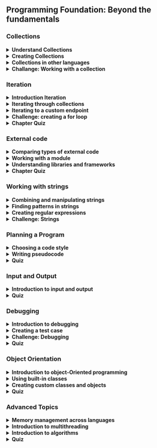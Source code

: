 ## Programming Foundation: Beyond the fundamentals

### Collections
<details>
	<summary><strong>Understand Collections</strong></summary>
	<strong>collection</strong>: Grouping multiple items together and storing them with a single name, called a variable
	By using a collection, the very structure of your code is indicating that multiple pieces of data are related.
	<br>
	<ul>
		<li>Uses your code structure to indicate that multiple pieces of data are related</li>
		<li>Avoids creating a potentially huge number of variables to track within our code</li>
		<li>Offers simplified syntax</li>
	</ul>
	<br>
	<strong>types:</strong>
        <ul>
            <li>1.Dectionarys</li>
            <li>2.Lists</li>
        </ul>
    <br>
	<strong>dictionary</strong>: A dictionary is enclosed in curly braces, and includes a tag name for each value. ( Associative array - Map - Table )
	<br>
	<strong>List</strong>: Simple collection that groups pieces of data together in a certain order and assigns the collection a name
	To create a list, you enclose the value in square brackets, and then for the collection, provide values separated by commas.
    <br>
	# List items in python can be any type of data
	it's similar Array in Javascript but
	<br>
</details>
<details>
	<summary><strong>Creating Collections</strong></summary>

```
# Simple Example

country = [
    'egypt',
    'syria',
    'palestine',
    'turkey',
]
```

```
#  Complex Example

california_symbols = [
    'bird': 'California quail',
    'animal': 'Grizzly bear',
    'flower': 'California poppy',
]
```
</details>
<details>
	<summary><strong>Collections in other languages</strong></summary>
	<strong>Mutable</strong>
	meaning that we can be changed the value of item existing
    <br>
	<strong>Immutable</strong>
	meaning that we cannot changed the value of item existing
	<br>
	<br>
	in the python there are a collection known as a tuple
	<br>
	<strong>Tuple</strong>
	An immutable list
</details>
<details>
	<summary><strong>Challange: Working with a collection</strong></summary>

```
peaks = [
    'African': 'Kilimanjaro',
    'Antarctic': 'Vinson',
    'Australian': 'Punncak Jaya',
    'Eurasian': 'Everest',
    'North_American': 'Denali',
    'Pacific': 'Mauna Kea',
    'South_American': 'Aconcagua',
]

print(peaks[Pancific])
```
</details>


### Iteration
<details>
	<summary><strong>Introduction Iteration</strong></summary>
	<strong>Iteration</strong>: Repeats the same produce multiple times until it reaches a specified endpoint
	<br>
	<strong>Loop</strong>: Code that iterates, moving from beginning to end of the process, then starting over
	<br>
	<br>
	<strong>to write code that iterates!! you commonly need a few specific pices of information</strong>
	<ul>
		<li>Specify the data</li>
		<li>What should happen to the data during each iteration</li>
		<li>Indicate when the loop should stop</li>
	</ul>
	<br>
	<strong>Infinite Loop</strong>
	Bug that can occur when the ending condition is omitted or specified incorrectly
</details>
<details>
	<summary><strong>Iterating through collections</strong></summary>
	<strong>For</strong>: Specifies a variable name that we can use in each iteration of the loop to reference the current value
	<br>
	<strong>In</strong>: Indicates that what follows is the set of values that we want to iterate through
	<br>
	When I iterate at list of items and didn't make an end point for the loop, It will ends with last item in the list
	<br>

```
spices = [
    'salt',
    'pepper',
    'cumin',
    'turmeric'
]

for spice in spices:
    print(spice)
```
</details>
<details>
	<summary><strong>Iterating to a custom endpoint</strong></summary>
    <br>
	<strong>While:</strong> is the iteration loop with step and condition

```
i = 0
print("I will count to 200 by tens:")
while i <= 200:
        print(i)
        i += 10
print("Wo Hoo Donne =D")
```
</details>

<details>
	<summary><strong>Challenge: creating a for loop</strong></summary>

```
fruits = [
    'apples',
    'bananas',
    'dragon fruit',
    'mangos',
    'nectarines',
    'pears'
]

print("our fruit selection:")
for fruit in fruits:
    print(fruit)
```
</details>
<details>
	<summary><strong>Chapter Quiz</strong></summary>
	<strong>Why would you create a loop in Python with the while keyword rather than the for keyword?</strong>
    <br>
	 The <strong>while</strong> keyword allows you to create a loop that continues until the program arrives at a certain state.
	<br>
	<br>
	<strong>In Python, which keyword can you use to create a loop?</strong>
	<br>
	 In Python, you can use a `for` statement to loop through each item in a list.
	<br>
	<br>
	<strong>What is another term for code that iterates?</strong>
	<br>
	 Code that iterates is often described as a loop, because the process moves from beginning to end and then starts over again at the beginning
</details>

### External code
<details>
	<summary><strong>Comparing types of external code</strong></summary>
	<strong>Module:</strong> Python file that contains code, like variables or functions.
    <br>
    <br>
    <strong>Library\Package:</strong> Using multiple modules together so they are distributed and used in a group.
    <br>
    <br>
	<strong>Framework:</strong> when a set of code is not just used together but used in a specific way.
</details>

<details>
	<summary><strong>Working with a module</strong></summary>
	<strong>first of all we should import it </strong>

```
import testmodule
testmodule.mult(10,20)
```

> The Module file should be in the same directory of the code which will be used in.
<br>
<strong>Test Module:</strong>

```
def mult(x, y):
    print(f'{x} * {y} = {x * y}')
```
</details>

<details>
	<summary><strong>Understanding libraries and frameworks</strong></summary>
	<strong>Python libraries:</strong>
	<ul>
		<li>TensorFlow</li>
		<li>pandas</li>
		<li>NumPy</li>
		<li>SciPy</li>
	</ul>
	<strong>Python Frameworks:</strong>
	<ul>
		<li>Django</li>
		<li>Flask</li>
	</ul>
	<br>
	<strong>Javascript libraries:</strong>
	<ul>
		<li>Lodash</li>
		<li>jQuery</li>
	</ul>
	<strong>Javascript Frameworks:</strong>
	<ul>
		<li>Angular</li>
		<li>React</li>
		<li>Vue</li>
	</ul>
	<br>
</details>
<details>
	<summary><strong>Chapter Quiz</strong></summary>
	<strong>Why do developers sometimes use shared code in their programs?</strong>
    <br>
	 It can become tedious to have to rewrite code to solve the same problem over and over.
    <br>
	 Shared code is generally optimized to perform a basic programming task so other developers don't have to write the same code over and over.
	<br>
	<br>
	<strong>How is a framework different from a library</strong>
	<br>
	 A framework essentially defines how you should accomplish a task.
	<br>
	 A framework gives you a structure to use as a starting point and customize.
</details>

### Working with strings
<details>
	<summary><strong>Combining and manipulating strings</strong></summary>
	<strong>Concatenation:</strong> When multiple strings are combined into a single string.
	<br>
	<strong>String:</strong> is a box can hold any type of data char, int, symbol
</details>
<details>
	<summary><strong>Finding patterns in strings</strong></summary>
	<strong>Slicing</strong>: Getting part of a string value
	<br>
	<strong>capitalize()</strong> Method of Capitalize the first Char of word
	<br>
	<br>
	<strong>Finding text Methods</strong>
	<ul>
		<li>find() </li>
		<li>index()</li>
		<li>rfind</li>
		<li>rindex</li>
	</ul>
</details>
<details>
	<summary><strong>Creating regular expressions</strong></summary>
    <strong>Regular Expression (Regex):</strong>Allow  you to create a description of a pattern that you want to match (Letters, Numbers, Special Characters)
    <br>
    Regular expression is basically used to describe a pattern of characters so it's used for pattern matching or pattern searching, commonly used for validation, as well as, pulling things out of a body of text, or body of characters, email addresses, phone number social security numbers things that have certain patterns in their formatting

<br>
<strong>Brackets [] - Character Sets</strong>

* i     - Case Insensitive
* g      - Global Search
* m      - Multi Line Search
* eh     - Brackets Character | Must be between eh
* ^eh    - Brackets Not Character | Match anything expect eh
* a-e    - Match any lowercase Letters
* A-E    - Match any uppercase Letters
* A-Zz-a - Match any letter
* 0-9    - Range Number | Match any digit
* ^0-9   - Not Range Number | Match anything digit expect
* A-g    - Range [A-Z] Range[a-z]
* 0-9a-z - Double Range


<strong>Shorthand Character Classes</strong>

* \w   -   Word Character (a-z, A-Z, 0-9, _)
* \W   -   Not a Word Character.
* \w+  -   + = one or more
* \d   -   Any Digits (0-9)
* \D   -   Not a Digit (0-9)
* \d+  -   Match any digit 0 or more time
* \s   -   Spaces of any kind. (space, tab, new line)
* \S   -   It is not a Space, Tab or new line.
</details>
<details>
	<summary><strong>Challenge: Strings</strong></summary>

```
miles = input('Enter a distance in miles: ')
# kilometers_value = miles_value * 1.609344

miles_float = float(miles)
km = ( miles * 1.609344 )
print ("The distance is ",km , "kilometers")
print (km)
```
</details>

### Planning a Program
<details>
	<summary><strong>Choosing a code style</strong></summary>
    <strong>Style Guide:</strong> Documentation on approaches to code
    <br>
    Popular Style guide of Python is:
    <br>
    * PEP8.
    <br>
    * Google.
    <br>
    <br>
    and for JavaScript for example we have <strong>Airbnb</strong> Style guide.
</details>
<details>
	<summary><strong>Writing pseudocode</strong></summary>
    <strong>Pseudocode :</strong> writing a description of what you're trying to do using plain language
    <br>

```
check if the user has entered a number
	if no
display a message asking the user to enter a number
	if yes
calculate the square root of the number
	display the result
```
<br>
<strong>Example:</strong>

```
number = 0
if number == 0 :
    number = int(input("Please Enter a number: "))
    print("The square root of",number, "is: ",number * number)
else:
    print("The square root of",number, "is: ",number * number)
```

</details>
<details>
<summary><strong>Quiz</strong></summary>
    <strong>What is the result of writing pseudocode for a program?</strong>
    <br>
    an outline for your program
    <br>
    Pseudocoding helps you create a basic outline for the program you’re creating. With pseudocode, you can begin to describe the structure of your program.
    <br>
</details>

### Input and Output
<details>
    <summary><strong>Introduction to input and output</strong></summary>
    <ul>
        <li>Study your project before starting write a single line of code</li>
        <li>Select language and technologies you will use and the scope of you work</li>
        <li>Then finally define the inputs/outputs of you project what will be like!</li>
    </ul>
</details>
<!--
<details>
    <summary><strong>Working with file input and output</strong></summary>
    > python excute → Solve the file error
    <strong>open() </strong>: opens a file, and returns it as a file object, it takes two parameters;
    <ul>
        <li>filename </li>
        <li>mode</li>
    </ul>
    There are four different methods (modes) for opening a file:
    <ul>
        <li>`r` - Read   - Default value. Opens a file for reading, error if the file does not exist</li>
        <li>`a` - Append - Opens a file for appending, creates the file if it does not exist</li>
        <li>`w` - Write  - Opens a file for writing, creates the file if it does not exist</li>
        <li>`x` - Create - Creates the specified file, returns an error if the file exists</li>
    </ul>
    <br>
    In addition you can specify if the file should be handled as binary or text mode
    <ul>
        <li>`t` - Text   - Default value. Text mode</li>
        <li>`b` - Binary - Binary mode (e.g. images)</li>
    </ul>
</details>
-->
<details>
    <summary><strong>Quiz</strong></summary>
    <strong>Which is an example of output?</strong>
    <br>
    saving data to a file
    <br>
    Output is where a program sends data once it has accomplished its work with the data.
    <br>
    <br>
    <strong>Why might you display statements for the user indicating when processing starts and when output is complete?</strong>
    <br>
    if you want to let the user know where in the process the program is when a program takes a long time to run
    <br>
    Without feedback to the user, it can be unclear if a program is still working or has already finished.
</details>

### Debugging
<details>
    <summary><strong>Introduction to debugging</strong></summary>
    <strong>Debugging :</strong> Identifying and fixing bugs
    <span>Types of bugs</span>
    <ul>
        <li><strong>Syntax Error :</strong> Code doesn't match the rules of the language</li>
        <li><strong>Run-Time Error :</strong> Calling function doesn't defined yet, the calling syntax is right but the function is not exist</li>
        <li><strong>Logix Error :</strong> Loop counting is the wrong direction it will be got into infinite loop error</li>
    </ul>

```
i = 10
while i > 0:
	i += 1 # the error here it will be counting for ever!
print(i)
```
</details>
<details>
    <summary><strong>Creating a test case</strong></summary>
    Test Cases: Commands or scripts designed to test a specific scenario

<strong>Example</strong>

```
# at the code grade

def check_grade(mark):
    if mark > 90:
        print("Grade: O")
    elif mark >= 80 and mark < 90:
        print("Grade: A+")
    elif mark >= 70 and mark < 80:
        print("Grade: A")
    elif mark >= 60 and mark < 70:
        print("Grade: B+")
    elif mark >= 50 and mark < 60:
        print("Grade: B")
    elif mark >= 40 and mark < 50:
        print("Grade: C")
    else:
        print("Grade: F")

check_grade(45)
check_grade(75)
check_grade(89)
check_grade(99)
```
</details>
</details>
<details>
    <summary><strong>Challenge: Debugging</strong></summary>

```
def plant_recommendation(care):
    # Syntax Error
    if care == 'low':
        print('aloe')
    elif care == 'medium':
        print('pothos')
    # Logic Error
    elif care == 'high':
        print('orchid')

# Runtime Error
plant_recommendation('low')
plant_recommendation('medium')
plant_recommendation('high')
```
</details>
<details>
    <summary><strong>Quiz</strong></summary>
    <strong>What is the goal of creating test cases?</strong>
    <br>
    to test all the possible cases that my code could encounter when it's used
    <br>
    A robust set of test cases should include tests for all the possible cases that your program could encounter.
    <br>
    <br>
    <strong>What's the name of the IDE feature that finishes keywords or constructions for you after you start typing them?</strong>
    <br>
    autocompletion: Autocompletion literally offers to autocomplete your code when it thinks it recognizes what you're trying to type.
    <br>
    <br>
    <strong>Which strategy can help you debug a program when it does not generate errors in the interpreter??</strong>
    <br>
    Think through your code from the computer's point of view.
    <br>
    A bug that doesn't result in an error message requires you to think about how the computer is viewing your code in order to understand what's going wrong.
</details>

### Object Orientation
<details>
    <summary><strong>Introduction to object-Oriented programming</strong></summary>
    <strong>What are they?</strong>
    <br>
    Well objects allow us to group togather properties and values, or key and values is often what we call it. have many uses from storing related data, from storing functionality
    <br>
    <br>
    <strong>OOP:</strong> Breaks the program to smaller parts called objects, Each on has focused purpose, they communicate together to make the program functions.
    <br>
    <br>
    Each object has
    <ul>
        <li>Attributes (The data of the object): <strong>Properties</strong></li>
        <li>Behaviors  (What the object can do): <strong>Methods</strong></li>
    </ul>
    <br>
    <strong>The main Object called CLASS:</strong> You can make class for each type of object, and make unlimited number objects from it with same pattern but contain different properties values
</details>
<details>
    <summary><strong>Using built-in classes</strong></summary>
    <strong>For Example</strong>
    <br>

```
flips = [
    'heads',
    'tails',
    'tails',
    'heads',
    'tails',
]

print(flips.count(heads))
print(flips.pop())
```
</details>
<details>
    <summary><strong>Creating custom classes and objects</strong></summary>

```
class Attendee:
    'Common base class for all attendees'

    def __init__(self, name, tickets):
        self.name = name
        self.tickets = tickets

    def displayAttendee(self):
        if self.tickets == 0:
            print('Name : {}, Tickets: {}'.format(self.name, "Kick Him !!"))
        else:
            print('Name : {}, Tickets: {}'.format(self.name, self.tickets))

    def addTicket(self):
        self.tickets += 1
        print('{} tickets increased to {}'.format(self.name, self.tickets))

    def delTicket(self):
        if self.tickets >= 1:
            self.tickets -= 1
            print('{} tickets decreased to {}'.format(self.name, self.tickets))
        else:
            print("You can't make it -Ve MAN >_< !!")

Attendee1 = Attendee('Mansour Ashraf', 2)
Attendee2 = Attendee('Ahmed Mansour', 2)
Attendee3 = Attendee('T. Hosney', 5)

Attendee1.displayAttendee()
Attendee2.displayAttendee()
Attendee3.displayAttendee()

Attendee1.addTicket()
Attendee1.addTicket()
Attendee1.addTicket()

Attendee3.delTicket()
Attendee3.delTicket()
Attendee3.delTicket()

Attendee2.delTicket()
Attendee2.delTicket()
Attendee2.delTicket()

Attendee1.displayAttendee()
Attendee2.displayAttendee()
Attendee3.displayAttendee()
```
</details>

<details>
    <summary><strong>Quiz</strong></summary>
    <strong>Why aren't all possible methods made available to every object?</strong>
    <br>
    to avoid overloading computer memory with unneeded methods
    <br>
    If all objects had access to all methods in the language, your programs would need more computer memory.
    <br>
    <br>
    <strong>When do you need to use an object-oriented approach to coding?</strong>
    <br>
    when you start building bigger projects with more complex code
    <br>
    Object-oriented code is a strategy that helps you organize code when it starts to feel needlessly complex.
    <br>
    <br>
    <strong>What is the object-oriented programming term for something that an object can do?</strong>
    <br>
    a method: Each object has behaviors, which are built using methods.
</details>

### Advanced Topics
<details>
    <summary><strong>Memory management across languages</strong></summary>
    <strong>Computer Storage</strong>
    <ul>
        <li>
            <strong>Drive</strong>
            <ul>
                <li>Programs</li>
                <li>Data</li>
            </ul>
        </li>
        <li>
            <strong>Memmory</strong>
            <ul>
                <li>Running Code</li>
                <li>Results</li>
            </ul>
        </li>
    </ul>
    <br>
    <strong>Memory Management: </strong> Code that decides what's kept in memory and what's thrown away
    <br>
    <strong>Garbage Collection: </strong> An automated memory management process that keeps track of which items aren't needed and deletes them.
    <ul>
        <li>Python</li>
        <li>Javascript</li>
        <li>Ruby support it</li>
    </ul>
</details>
<details>
    <summary><strong>Introduction to multithreading</strong></summary>
    <strong>Multithreading:</strong> is code structured as separated tasks that are executed simultaneously.
    <br>
    Each task called thread and requires additional processing power and memory
    <br>
    Multithreading is not asynchronous code but it's very similar.
</details>
<details>
    <summary><strong>Introduction to algorithms</strong></summary>
    <strong>Algorithm:</strong> A set of instructions to describe the exact result
</details>
<details>
    <summary><strong>Quiz</strong></summary>
    <strong>What is it called when a compiler keeps track of which items in memory are no longer needed and deletes them automatically?</strong>
    <br>
    garbage collection (Many common languages support garbage collection, which allows you to create programs without thinking about managing memory.)
    <br>
    <br>
    <strong>What's an advantage of using multithreading?</strong>
    <br>
    It can make your computer programs faster and more responsive.
    <br>
    Structuring your code to do multiple things at once can increase a program's speed and responsiveness.
    <br>
    <br>
    <strong>Which is the best description of what an algorithm is?</strong>
    <br>
    a set of instructions that describes how to get the exact result you want
    <br>
    Computers don't know how to accomplish a multistep process without a programmer explaining step-by-step how to do it.
</details>
